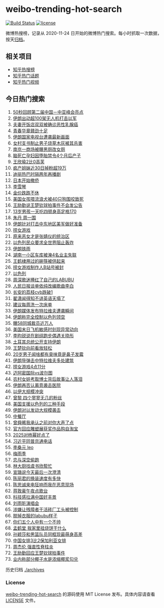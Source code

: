 # weibo-trending-hot-search

[![Build Status](https://github.com/justjavac/weibo-trending-hot-search/workflows/ci/badge.svg?branch=master)](https://github.com/justjavac/weibo-trending-hot-search/actions)
[![license](https://img.shields.io/github/license/justjavac/weibo-trending-hot-search)](https://github.com/justjavac/weibo-trending-hot-search/blob/master/LICENSE)

微博热搜榜，记录从 2020-11-24 日开始的微博热门搜索。每小时抓取一次数据，按天[归档](./archives)。

## 相关项目

- [知乎热搜榜](https://github.com/justjavac/zhihu-trending-top-search)
- [知乎热门话题](https://github.com/justjavac/zhihu-trending-hot-questions)
- [知乎热门视频](https://github.com/justjavac/zhihu-trending-hot-video)

## 今日热门搜索

<!-- BEGIN -->
<!-- 最后更新时间 Fri Jun 20 2025 07:10:32 GMT+0800 (China Standard Time) -->

1. [50秒回顾第二届中国－中亚峰会亮点](https://s.weibo.com//weibo?q=%2350%E7%A7%92%E5%9B%9E%E9%A1%BE%E7%AC%AC%E4%BA%8C%E5%B1%8A%E4%B8%AD%E5%9B%BD%EF%BC%8D%E4%B8%AD%E4%BA%9A%E5%B3%B0%E4%BC%9A%E4%BA%AE%E7%82%B9%23&Refer=new_time)
1. [伊朗出动超100架无人机打击以军](https://s.weibo.com//weibo?q=%23%E4%BC%8A%E6%9C%97%E5%87%BA%E5%8A%A8%E8%B6%85100%E6%9E%B6%E6%97%A0%E4%BA%BA%E6%9C%BA%E6%89%93%E5%87%BB%E4%BB%A5%E5%86%9B%23&t=31&band_rank=28&Refer=top)
1. [夫妻开饭店双双被确诊恶性乳腺癌](https://s.weibo.com//weibo?q=%23%E5%A4%AB%E5%A6%BB%E5%BC%80%E9%A5%AD%E5%BA%97%E5%8F%8C%E5%8F%8C%E8%A2%AB%E7%A1%AE%E8%AF%8A%E6%81%B6%E6%80%A7%E4%B9%B3%E8%85%BA%E7%99%8C%23&t=31&band_rank=1&Refer=top)
1. [青春华章赣劲十足](https://s.weibo.com//weibo?q=%23%E9%9D%92%E6%98%A5%E5%8D%8E%E7%AB%A0%E8%B5%A3%E5%8A%B2%E5%8D%81%E8%B6%B3%23&t=31&band_rank=3&Refer=top)
1. [伊朗国家电视台遭袭最新画面](https://s.weibo.com//weibo?q=%23%E4%BC%8A%E6%9C%97%E5%9B%BD%E5%AE%B6%E7%94%B5%E8%A7%86%E5%8F%B0%E9%81%AD%E8%A2%AD%E6%9C%80%E6%96%B0%E7%94%BB%E9%9D%A2%23&t=31&band_rank=33&Refer=top)
1. [女村支书制止男子烧草木灰被其杀害](https://s.weibo.com//weibo?q=%23%E5%A5%B3%E6%9D%91%E6%94%AF%E4%B9%A6%E5%88%B6%E6%AD%A2%E7%94%B7%E5%AD%90%E7%83%A7%E8%8D%89%E6%9C%A8%E7%81%B0%E8%A2%AB%E5%85%B6%E6%9D%80%E5%AE%B3%23&t=31&band_rank=2&Refer=top)
1. [南京一商场被曝男厕改女厕](https://s.weibo.com//weibo?q=%23%E5%8D%97%E4%BA%AC%E4%B8%80%E5%95%86%E5%9C%BA%E8%A2%AB%E6%9B%9D%E7%94%B7%E5%8E%95%E6%94%B9%E5%A5%B3%E5%8E%95%23&t=31&band_rank=40&Refer=top)
1. [脑死亡孕妇因堕胎禁令4个月后产子](https://s.weibo.com//weibo?q=%23%E8%84%91%E6%AD%BB%E4%BA%A1%E5%AD%95%E5%A6%87%E5%9B%A0%E5%A0%95%E8%83%8E%E7%A6%81%E4%BB%A44%E4%B8%AA%E6%9C%88%E5%90%8E%E4%BA%A7%E5%AD%90%23&t=31&band_rank=5&Refer=top)
1. [王欣瑜2比0高芙](https://s.weibo.com//weibo?q=%23%E7%8E%8B%E6%AC%A3%E7%91%9C2%E6%AF%940%E9%AB%98%E8%8A%99%23&t=31&band_rank=8&Refer=top)
1. [疯产姐妹近30日掉粉超19万](https://s.weibo.com//weibo?q=%23%E7%96%AF%E4%BA%A7%E5%A7%90%E5%A6%B9%E8%BF%9130%E6%97%A5%E6%8E%89%E7%B2%89%E8%B6%8519%E4%B8%87%23&t=31&band_rank=20&Refer=top)
1. [迪丽热巴时隔两年再播剧](https://s.weibo.com//weibo?q=%23%E8%BF%AA%E4%B8%BD%E7%83%AD%E5%B7%B4%E6%97%B6%E9%9A%94%E4%B8%A4%E5%B9%B4%E5%86%8D%E6%92%AD%E5%89%A7%23&t=31&band_rank=6&Refer=top)
1. [日本开始撤侨](https://s.weibo.com//weibo?q=%23%E6%97%A5%E6%9C%AC%E5%BC%80%E5%A7%8B%E6%92%A4%E4%BE%A8%23&t=31&band_rank=11&Refer=top)
1. [李雪琴](https://s.weibo.com//weibo?q=%E6%9D%8E%E9%9B%AA%E7%90%B4&t=31&band_rank=14&Refer=top)
1. [金价跌跌不休](https://s.weibo.com//weibo?q=%23%E9%87%91%E4%BB%B7%E8%B7%8C%E8%B7%8C%E4%B8%8D%E4%BC%91%23&t=31&band_rank=23&Refer=top)
1. [美国女孩喂流浪犬被40只狗围咬致死](https://s.weibo.com//weibo?q=%23%E7%BE%8E%E5%9B%BD%E5%A5%B3%E5%AD%A9%E5%96%82%E6%B5%81%E6%B5%AA%E7%8A%AC%E8%A2%AB40%E5%8F%AA%E7%8B%97%E5%9B%B4%E5%92%AC%E8%87%B4%E6%AD%BB%23&t=31&band_rank=17&Refer=top)
1. [王励勤说王楚钦球拍事件不会发公告](https://s.weibo.com//weibo?q=%23%E7%8E%8B%E5%8A%B1%E5%8B%A4%E8%AF%B4%E7%8E%8B%E6%A5%9A%E9%92%A6%E7%90%83%E6%8B%8D%E4%BA%8B%E4%BB%B6%E4%B8%8D%E4%BC%9A%E5%8F%91%E5%85%AC%E5%91%8A%23&t=31&band_rank=36&Refer=top)
1. [13岁男孩一天吃四顿身高定格170](https://s.weibo.com//weibo?q=%2313%E5%B2%81%E7%94%B7%E5%AD%A9%E4%B8%80%E5%A4%A9%E5%90%83%E5%9B%9B%E9%A1%BF%E8%BA%AB%E9%AB%98%E5%AE%9A%E6%A0%BC170%23&t=31&band_rank=37&Refer=top)
1. [朱丹 周一围](https://s.weibo.com//weibo?q=%E6%9C%B1%E4%B8%B9%20%E5%91%A8%E4%B8%80%E5%9B%B4&t=31&band_rank=13&Refer=top)
1. [伊朗针对打击中东地区美军做好准备](https://s.weibo.com//weibo?q=%23%E4%BC%8A%E6%9C%97%E9%92%88%E5%AF%B9%E6%89%93%E5%87%BB%E4%B8%AD%E4%B8%9C%E5%9C%B0%E5%8C%BA%E7%BE%8E%E5%86%9B%E5%81%9A%E5%A5%BD%E5%87%86%E5%A4%87%23&t=31&band_rank=9&Refer=top)
1. [捞女游戏](https://s.weibo.com//weibo?q=%E6%8D%9E%E5%A5%B3%E6%B8%B8%E6%88%8F&t=31&band_rank=4&Refer=top)
1. [原来恶女才是张婧仪的统治区](https://s.weibo.com//weibo?q=%E5%8E%9F%E6%9D%A5%E6%81%B6%E5%A5%B3%E6%89%8D%E6%98%AF%E5%BC%A0%E5%A9%A7%E4%BB%AA%E7%9A%84%E7%BB%9F%E6%B2%BB%E5%8C%BA&t=31&band_rank=10&Refer=top)
1. [以色列民众要求全世界阻止轰炸](https://s.weibo.com//weibo?q=%E4%BB%A5%E8%89%B2%E5%88%97%E6%B0%91%E4%BC%97%E8%A6%81%E6%B1%82%E5%85%A8%E4%B8%96%E7%95%8C%E9%98%BB%E6%AD%A2%E8%BD%B0%E7%82%B8&t=31&band_rank=21&Refer=top)
1. [伊朗铁雨](https://s.weibo.com//weibo?q=%E4%BC%8A%E6%9C%97%E9%93%81%E9%9B%A8&t=31&band_rank=23&Refer=top)
1. [湖南一小区车库被淹4名业主失联](https://s.weibo.com//weibo?q=%23%E6%B9%96%E5%8D%97%E4%B8%80%E5%B0%8F%E5%8C%BA%E8%BD%A6%E5%BA%93%E8%A2%AB%E6%B7%B94%E5%90%8D%E4%B8%9A%E4%B8%BB%E5%A4%B1%E8%81%94%23&t=31&band_rank=39&Refer=top)
1. [王鹤棣用过的碗筷被供起来](https://s.weibo.com//weibo?q=%E7%8E%8B%E9%B9%A4%E6%A3%A3%E7%94%A8%E8%BF%87%E7%9A%84%E7%A2%97%E7%AD%B7%E8%A2%AB%E4%BE%9B%E8%B5%B7%E6%9D%A5&t=31&band_rank=12&Refer=top)
1. [捞女游戏制作人B站号被封](https://s.weibo.com//weibo?q=%23%E6%8D%9E%E5%A5%B3%E6%B8%B8%E6%88%8F%E5%88%B6%E4%BD%9C%E4%BA%BAB%E7%AB%99%E5%8F%B7%E8%A2%AB%E5%B0%81%23&t=31&band_rank=16&Refer=top)
1. [以色列](https://s.weibo.com//weibo?q=%E4%BB%A5%E8%89%B2%E5%88%97&t=31&band_rank=22&Refer=top)
1. [周深歌迷捧红了自己的LABUBU](https://s.weibo.com//weibo?q=%23%E5%91%A8%E6%B7%B1%E6%AD%8C%E8%BF%B7%E6%8D%A7%E7%BA%A2%E4%BA%86%E8%87%AA%E5%B7%B1%E7%9A%84LABUBU%23&t=31&band_rank=10&Refer=top)
1. [人民日报谈单依纯改编歌曲李白](https://s.weibo.com//weibo?q=%23%E4%BA%BA%E6%B0%91%E6%97%A5%E6%8A%A5%E8%B0%88%E5%8D%95%E4%BE%9D%E7%BA%AF%E6%94%B9%E7%BC%96%E6%AD%8C%E6%9B%B2%E6%9D%8E%E7%99%BD%23&t=31&band_rank=29&Refer=top)
1. [长安的荔枝cvb跌破1](https://s.weibo.com//weibo?q=%23%E9%95%BF%E5%AE%89%E7%9A%84%E8%8D%94%E6%9E%9Dcvb%E8%B7%8C%E7%A0%B41%23&t=31&band_rank=50&Refer=top)
1. [翟潇闻得知不讲英语天塌了](https://s.weibo.com//weibo?q=%23%E7%BF%9F%E6%BD%87%E9%97%BB%E5%BE%97%E7%9F%A5%E4%B8%8D%E8%AE%B2%E8%8B%B1%E8%AF%AD%E5%A4%A9%E5%A1%8C%E4%BA%86%23&t=31&band_rank=49&Refer=top)
1. [建议每周洗一次床单](https://s.weibo.com//weibo?q=%23%E5%BB%BA%E8%AE%AE%E6%AF%8F%E5%91%A8%E6%B4%97%E4%B8%80%E6%AC%A1%E5%BA%8A%E5%8D%95%23&t=31&band_rank=32&Refer=top)
1. [伊朗媒体发布特拉维夫遭袭瞬间](https://s.weibo.com//weibo?q=%23%E4%BC%8A%E6%9C%97%E5%AA%92%E4%BD%93%E5%8F%91%E5%B8%83%E7%89%B9%E6%8B%89%E7%BB%B4%E5%A4%AB%E9%81%AD%E8%A2%AD%E7%9E%AC%E9%97%B4%23&t=31&band_rank=35&Refer=top)
1. [伊朗称完全控制以色列领空](https://s.weibo.com//weibo?q=%23%E4%BC%8A%E6%9C%97%E7%A7%B0%E5%AE%8C%E5%85%A8%E6%8E%A7%E5%88%B6%E4%BB%A5%E8%89%B2%E5%88%97%E9%A2%86%E7%A9%BA%23&t=31&band_rank=28&Refer=top)
1. [曝58同城裁员近万人](https://s.weibo.com//weibo?q=%23%E6%9B%9D58%E5%90%8C%E5%9F%8E%E8%A3%81%E5%91%98%E8%BF%91%E4%B8%87%E4%BA%BA%23&t=31&band_rank=18&Refer=top)
1. [美国末日飞机敏感时刻现异常动向](https://s.weibo.com//weibo?q=%23%E7%BE%8E%E5%9B%BD%E6%9C%AB%E6%97%A5%E9%A3%9E%E6%9C%BA%E6%95%8F%E6%84%9F%E6%97%B6%E5%88%BB%E7%8E%B0%E5%BC%82%E5%B8%B8%E5%8A%A8%E5%90%91%23&t=31&band_rank=31&Refer=top)
1. [李昀锐说在剧组跑步偶遇关晓彤](https://s.weibo.com//weibo?q=%E6%9D%8E%E6%98%80%E9%94%90%E8%AF%B4%E5%9C%A8%E5%89%A7%E7%BB%84%E8%B7%91%E6%AD%A5%E5%81%B6%E9%81%87%E5%85%B3%E6%99%93%E5%BD%A4&t=31&band_rank=25&Refer=top)
1. [土耳其总统公开支持伊朗](https://s.weibo.com//weibo?q=%23%E5%9C%9F%E8%80%B3%E5%85%B6%E6%80%BB%E7%BB%9F%E5%85%AC%E5%BC%80%E6%94%AF%E6%8C%81%E4%BC%8A%E6%9C%97%23&t=31&band_rank=34&Refer=top)
1. [王楚钦向前看放轻松](https://s.weibo.com//weibo?q=%23%E7%8E%8B%E6%A5%9A%E9%92%A6%E5%90%91%E5%89%8D%E7%9C%8B%E6%94%BE%E8%BD%BB%E6%9D%BE%23&t=31&band_rank=7&Refer=top)
1. [20岁男子闻啥都有臭味竟是鼻子发霉](https://s.weibo.com//weibo?q=%2320%E5%B2%81%E7%94%B7%E5%AD%90%E9%97%BB%E5%95%A5%E9%83%BD%E6%9C%89%E8%87%AD%E5%91%B3%E7%AB%9F%E6%98%AF%E9%BC%BB%E5%AD%90%E5%8F%91%E9%9C%89%23&t=31&band_rank=43&Refer=top)
1. [伊朗导弹击中特拉维夫多处建筑](https://s.weibo.com//weibo?q=%23%E4%BC%8A%E6%9C%97%E5%AF%BC%E5%BC%B9%E5%87%BB%E4%B8%AD%E7%89%B9%E6%8B%89%E7%BB%B4%E5%A4%AB%E5%A4%9A%E5%A4%84%E5%BB%BA%E7%AD%91%23&t=31&band_rank=36&Refer=top)
1. [捞女游戏4点11分](https://s.weibo.com//weibo?q=%E6%8D%9E%E5%A5%B3%E6%B8%B8%E6%88%8F4%E7%82%B911%E5%88%86&t=31&band_rank=40&Refer=top)
1. [迈阿密国际vs波尔图](https://s.weibo.com//weibo?q=%23%E8%BF%88%E9%98%BF%E5%AF%86%E5%9B%BD%E9%99%85vs%E6%B3%A2%E5%B0%94%E5%9B%BE%23&t=31&band_rank=42&Refer=top)
1. [农村女娃考取博士背后故事让人落泪](https://s.weibo.com//weibo?q=%23%E5%86%9C%E6%9D%91%E5%A5%B3%E5%A8%83%E8%80%83%E5%8F%96%E5%8D%9A%E5%A3%AB%E8%83%8C%E5%90%8E%E6%95%85%E4%BA%8B%E8%AE%A9%E4%BA%BA%E8%90%BD%E6%B3%AA%23&t=31&band_rank=47&Refer=top)
1. [伊朗再否认蓄意袭击医院](https://s.weibo.com//weibo?q=%23%E4%BC%8A%E6%9C%97%E5%86%8D%E5%90%A6%E8%AE%A4%E8%93%84%E6%84%8F%E8%A2%AD%E5%87%BB%E5%8C%BB%E9%99%A2%23&t=31&band_rank=36&Refer=top)
1. [以伊大规模冲突](https://s.weibo.com//weibo?q=%23%E4%BB%A5%E4%BC%8A%E5%A4%A7%E8%A7%84%E6%A8%A1%E5%86%B2%E7%AA%81%23&t=31&band_rank=26&Refer=top)
1. [曾黎 四个寥寥无几的粉丝](https://s.weibo.com//weibo?q=%E6%9B%BE%E9%BB%8E%20%E5%9B%9B%E4%B8%AA%E5%AF%A5%E5%AF%A5%E6%97%A0%E5%87%A0%E7%9A%84%E7%B2%89%E4%B8%9D&t=31&band_rank=19&Refer=top)
1. [美国支援以色列的三种手段](https://s.weibo.com//weibo?q=%23%E7%BE%8E%E5%9B%BD%E6%94%AF%E6%8F%B4%E4%BB%A5%E8%89%B2%E5%88%97%E7%9A%84%E4%B8%89%E7%A7%8D%E6%89%8B%E6%AE%B5%23&t=31&band_rank=42&Refer=top)
1. [伊朗对以发动大规模袭击](https://s.weibo.com//weibo?q=%23%E4%BC%8A%E6%9C%97%E5%AF%B9%E4%BB%A5%E5%8F%91%E5%8A%A8%E5%A4%A7%E8%A7%84%E6%A8%A1%E8%A2%AD%E5%87%BB%23&t=31&band_rank=42&Refer=top)
1. [中餐厅](https://s.weibo.com//weibo?q=%E4%B8%AD%E9%A4%90%E5%8E%85&t=31&band_rank=28&Refer=top)
1. [曾舜晞我承认之前对你大声了点](https://s.weibo.com//weibo?q=%E6%9B%BE%E8%88%9C%E6%99%9E%E6%88%91%E6%89%BF%E8%AE%A4%E4%B9%8B%E5%89%8D%E5%AF%B9%E4%BD%A0%E5%A4%A7%E5%A3%B0%E4%BA%86%E7%82%B9&t=31&band_rank=27&Refer=top)
1. [官方回应雕塑展获奖作品购自淘宝](https://s.weibo.com//weibo?q=%23%E5%AE%98%E6%96%B9%E5%9B%9E%E5%BA%94%E9%9B%95%E5%A1%91%E5%B1%95%E8%8E%B7%E5%A5%96%E4%BD%9C%E5%93%81%E8%B4%AD%E8%87%AA%E6%B7%98%E5%AE%9D%23&t=31&band_rank=47&Refer=top)
1. [2025对杨幂好点了](https://s.weibo.com//weibo?q=2025%E5%AF%B9%E6%9D%A8%E5%B9%82%E5%A5%BD%E7%82%B9%E4%BA%86&t=31&band_rank=24&Refer=top)
1. [习近平同普京通电话](https://s.weibo.com//weibo?q=%23%E4%B9%A0%E8%BF%91%E5%B9%B3%E5%90%8C%E6%99%AE%E4%BA%AC%E9%80%9A%E7%94%B5%E8%AF%9D%23&Refer=new_time)
1. [李桑元 leo](https://s.weibo.com//weibo?q=%E6%9D%8E%E6%A1%91%E5%85%83%20leo&t=31&band_rank=38&Refer=top)
1. [梅雨季](https://s.weibo.com//weibo?q=%23%E6%A2%85%E9%9B%A8%E5%AD%A3%23&t=31&band_rank=45&Refer=top)
1. [恋与深空偷跑](https://s.weibo.com//weibo?q=%E6%81%8B%E4%B8%8E%E6%B7%B1%E7%A9%BA%E5%81%B7%E8%B7%91&t=31&band_rank=8&Refer=top)
1. [林大厨找虞书欣帮忙](https://s.weibo.com//weibo?q=%23%E6%9E%97%E5%A4%A7%E5%8E%A8%E6%89%BE%E8%99%9E%E4%B9%A6%E6%AC%A3%E5%B8%AE%E5%BF%99%23&t=31&band_rank=30&Refer=top)
1. [宣璐说今天最后一次澄清](https://s.weibo.com//weibo?q=%23%E5%AE%A3%E7%92%90%E8%AF%B4%E4%BB%8A%E5%A4%A9%E6%9C%80%E5%90%8E%E4%B8%80%E6%AC%A1%E6%BE%84%E6%B8%85%23&t=31&band_rank=48&Refer=top)
1. [陈丽君的换装速度有多快](https://s.weibo.com//weibo?q=%E9%99%88%E4%B8%BD%E5%90%9B%E7%9A%84%E6%8D%A2%E8%A3%85%E9%80%9F%E5%BA%A6%E6%9C%89%E5%A4%9A%E5%BF%AB&t=31&band_rank=49&Refer=top)
1. [陈思诚来电狂响而我在恶意现场](https://s.weibo.com//weibo?q=%E9%99%88%E6%80%9D%E8%AF%9A%E6%9D%A5%E7%94%B5%E7%8B%82%E5%93%8D%E8%80%8C%E6%88%91%E5%9C%A8%E6%81%B6%E6%84%8F%E7%8E%B0%E5%9C%BA&t=31&band_rank=45&Refer=top)
1. [蒋敦豪午夜点歌台](https://s.weibo.com//weibo?q=%E8%92%8B%E6%95%A6%E8%B1%AA%E5%8D%88%E5%A4%9C%E7%82%B9%E6%AD%8C%E5%8F%B0&t=31&band_rank=50&Refer=top)
1. [科技感拉满中国好丰景](https://s.weibo.com//weibo?q=%23%E7%A7%91%E6%8A%80%E6%84%9F%E6%8B%89%E6%BB%A1%E4%B8%AD%E5%9B%BD%E5%A5%BD%E4%B8%B0%E6%99%AF%23&t=31&band_rank=3&Refer=top)
1. [刘雨昕演唱会](https://s.weibo.com//weibo?q=%E5%88%98%E9%9B%A8%E6%98%95%E6%BC%94%E5%94%B1%E4%BC%9A&t=31&band_rank=30&Refer=top)
1. [涉嫌让残障者干活砖厂工头被控制](https://s.weibo.com//weibo?q=%23%E6%B6%89%E5%AB%8C%E8%AE%A9%E6%AE%8B%E9%9A%9C%E8%80%85%E5%B9%B2%E6%B4%BB%E7%A0%96%E5%8E%82%E5%B7%A5%E5%A4%B4%E8%A2%AB%E6%8E%A7%E5%88%B6%23&t=31&band_rank=15&Refer=top)
1. [脱掉衣服的labubu样子](https://s.weibo.com//weibo?q=%23%E8%84%B1%E6%8E%89%E8%A1%A3%E6%9C%8D%E7%9A%84labubu%E6%A0%B7%E5%AD%90%23&t=31&band_rank=16&Refer=top)
1. [你们五个人中有一个不帅](https://s.weibo.com//weibo?q=%E4%BD%A0%E4%BB%AC%E4%BA%94%E4%B8%AA%E4%BA%BA%E4%B8%AD%E6%9C%89%E4%B8%80%E4%B8%AA%E4%B8%8D%E5%B8%85&t=31&band_rank=29&Refer=top)
1. [孟鹤堂 我家里挂烧饼干什么](https://s.weibo.com//weibo?q=%E5%AD%9F%E9%B9%A4%E5%A0%82%20%E6%88%91%E5%AE%B6%E9%87%8C%E6%8C%82%E7%83%A7%E9%A5%BC%E5%B9%B2%E4%BB%80%E4%B9%88&t=31&band_rank=41&Refer=top)
1. [孙颖莎和男篮队员同框现最萌身高差](https://s.weibo.com//weibo?q=%23%E5%AD%99%E9%A2%96%E8%8E%8E%E5%92%8C%E7%94%B7%E7%AF%AE%E9%98%9F%E5%91%98%E5%90%8C%E6%A1%86%E7%8E%B0%E6%9C%80%E8%90%8C%E8%BA%AB%E9%AB%98%E5%B7%AE%23&t=31&band_rank=44&Refer=top)
1. [中国女排3比2保加利亚女排](https://s.weibo.com//weibo?q=%23%E4%B8%AD%E5%9B%BD%E5%A5%B3%E6%8E%923%E6%AF%942%E4%BF%9D%E5%8A%A0%E5%88%A9%E4%BA%9A%E5%A5%B3%E6%8E%92%23&t=31&band_rank=45&Refer=top)
1. [周杰伦 强直性脊柱炎](https://s.weibo.com//weibo?q=%E5%91%A8%E6%9D%B0%E4%BC%A6%20%E5%BC%BA%E7%9B%B4%E6%80%A7%E8%84%8A%E6%9F%B1%E7%82%8E&t=31&band_rank=46&Refer=top)
1. [王励勤回应王楚钦球拍事件](https://s.weibo.com//weibo?q=%23%E7%8E%8B%E5%8A%B1%E5%8B%A4%E5%9B%9E%E5%BA%94%E7%8E%8B%E6%A5%9A%E9%92%A6%E7%90%83%E6%8B%8D%E4%BA%8B%E4%BB%B6%23&t=31&band_rank=48&Refer=top)
1. [业内称部分椰子水是浓缩椰浆勾兑](https://s.weibo.com//weibo?q=%23%E4%B8%9A%E5%86%85%E7%A7%B0%E9%83%A8%E5%88%86%E6%A4%B0%E5%AD%90%E6%B0%B4%E6%98%AF%E6%B5%93%E7%BC%A9%E6%A4%B0%E6%B5%86%E5%8B%BE%E5%85%91%23&t=31&band_rank=49&Refer=top)

<!-- END -->

历史归档 [./archives](./archives)

### License

[weibo-trending-hot-search](https://github.com/justjavac/weibo-trending-hot-search) 的源码使用 MIT License
发布。具体内容请查看 [LICENSE](./LICENSE) 文件。
